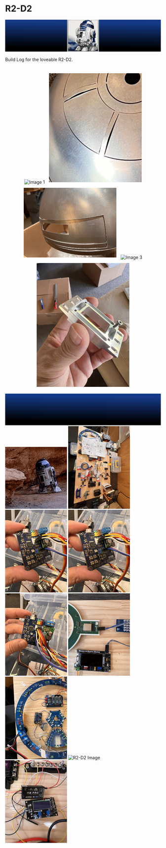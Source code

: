 # R2-D2

<img src="https://github.com/Dr0id-Dev/R2-D2/raw/main/images/output (1)22.jpg" alt="R2-D2 Image">

Build Log for the loveable R2-D2.<br>
<br>






<p align="center">
  <img src="https://github.com/Dr0id-Dev/R2-D2/raw/main/images/IMG_1924.jpeg" alt="Image 1" width="300" style="display: inline; margin: 5px;" />
  <img src="https://github.com/Dr0id-Dev/R2-D2/raw/main/images/IMG_1926.jpeg" alt="Image 2" width="300" style="display: inline; margin: 5px;" />
  <img src="https://github.com/Dr0id-Dev/R2-D2/raw/main/images/IMG_2042.jpeg" alt="Image 3" width="300" style="display: inline; margin: 5px;" />
  <img src="https://github.com/Dr0id-Dev/R2-D2/raw/main/images/IMG_1925.jpeg" alt="Image 3" width="300" style="display: inline; margin: 5px;" />
  <img src="https://github.com/Dr0id-Dev/R2-D2/raw/main/images/IMG_2049.jpeg" alt="Image 3" width="300" style="display: inline; margin: 5px;" />
  
</p>

<img src="https://github.com/Dr0id-Dev/R2-D2/raw/main/images/output 33.jpg" alt="R2-D2 Image">

<img src="https://github.com/Dr0id-Dev/R2-D2/raw/main/images/r2d2-same.gif" alt="R2-D2 Image" width="200">

<img src="https://github.com/Dr0id-Dev/R2-D2/raw/main/images/IMG_2629.jpeg" alt="R2-D2 Image" width="200">

<img src="https://github.com/Dr0id-Dev/R2-D2/raw/main/images/IMG_2630.jpeg" alt="R2-D2 Image" width="200">

<img src="https://github.com/Dr0id-Dev/R2-D2/raw/main/images/IMG_2630.jpeg" alt="R2-D2 Image" width="200">

<img src="https://github.com/Dr0id-Dev/R2-D2/raw/main/images/IMG_2631.jpeg" alt="R2-D2 Image" width="200">

<img src="https://github.com/Dr0id-Dev/R2-D2/raw/main/images/IMG_2683.jpeg" alt="R2-D2 Image" width="200">

<img src="https://github.com/Dr0id-Dev/R2-D2/raw/main/images/IMG_2685.jpeg" alt="R2-D2 Image" width="200">

<img src="https://github.com/Dr0id-Dev/R2-D2/raw/main/images/IMG_2687.jpeg" alt="R2-D2 Image" width="200">

<img src="https://github.com/Dr0id-Dev/R2-D2/raw/main/images/IMG_2700.jpeg" alt="R2-D2 Image" width="200">





